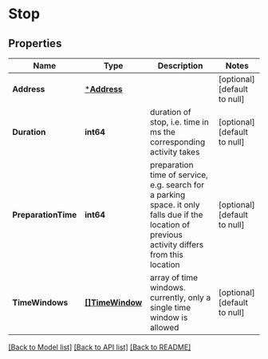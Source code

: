 # Stop

## Properties
Name | Type | Description | Notes
------------ | ------------- | ------------- | -------------
**Address** | [***Address**](Address.md) |  | [optional] [default to null]
**Duration** | **int64** | duration of stop, i.e. time in ms the corresponding activity takes | [optional] [default to null]
**PreparationTime** | **int64** | preparation time of service, e.g. search for a parking space. it only falls due if the location of previous activity differs from this location | [optional] [default to null]
**TimeWindows** | [**[]TimeWindow**](TimeWindow.md) | array of time windows. currently, only a single time window is allowed | [optional] [default to null]

[[Back to Model list]](../README.md#documentation-for-models) [[Back to API list]](../README.md#documentation-for-api-endpoints) [[Back to README]](../README.md)


